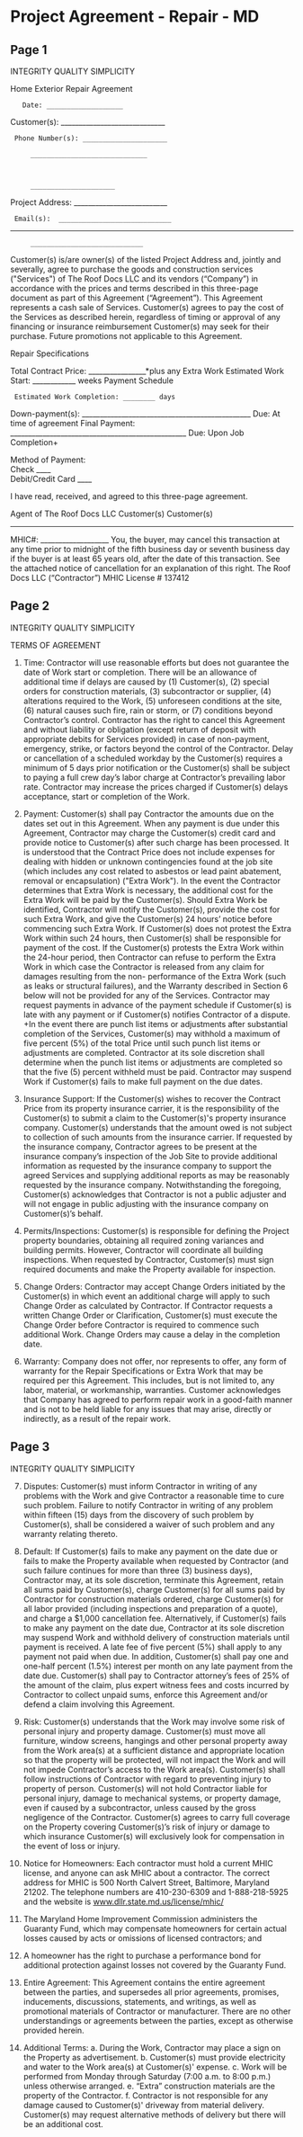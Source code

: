 # Project Agreement - Repair - MD

## Page 1

INTEGRITY 
QUALITY 
SIMPLICITY 
  
 
  Home Exterior Repair Agreement  
 
       Date: ___________________   
Customer(s): _____________________________ 
 
     Phone Number(s): _____________________ 
 
         _____________________________ 
 
 
 
         _____________________ 
Project Address: __________________________ 
 
     Email(s):  ____________________________              
  
 __________________________ 
 
  
         ____________________________ 
 
Customer(s) is/are owner(s) of the listed Project Address and, jointly and severally, agree to purchase the goods 
and construction services ("Services") of The Roof Docs LLC and its vendors (“Company”) in accordance with 
the prices and terms described in this three-page document as part of this Agreement (“Agreement”). This 
Agreement represents a cash sale of Services. Customer(s) agrees to pay the cost of the Services as described 
herein, regardless of timing or approval of any financing or insurance reimbursement Customer(s) may seek for 
their purchase. Future promotions not applicable to this Agreement. 
 
 
Repair Specifications 
 
 
Total Contract Price: ________________*plus any Extra Work         Estimated Work Start: ____________ weeks 
Payment Schedule 
 
 
 
 
 
     Estimated Work Completion: ________ days 
Down-payment(s): _______________________________________________      Due: At time of agreement 
Final Payment: _________________________________________________ 
 Due: Upon Job Completion+ 
 
Method of Payment:      
Check ____   
                           Debit/Credit Card ____ 
 
 
I have read, received, and agreed to this three-page agreement. 
 
Agent of The Roof Docs LLC                                 Customer(s)                                                Customer(s) 
 
________________________                  _________________________                   ________________________ 
 
MHIC#: ___________________ 
You, the buyer, may cancel this transaction at any time prior to midnight of the fifth business day or seventh business 
day if the buyer is at least 65 years old, after the date of this transaction. See the attached notice of cancellation for an 
explanation of this right. 
The Roof Docs LLC (“Contractor”) 
MHIC License # 137412

## Page 2

INTEGRITY 
QUALITY 
SIMPLICITY 
 
 
TERMS OF AGREEMENT 
 
1. Time: Contractor will use reasonable efforts but does not guarantee the date of Work start or completion. There will be an 
allowance of additional time if delays are caused by (1) Customer(s), (2) special orders for construction materials, (3) 
subcontractor or supplier, (4) alterations required to the Work, (5) unforeseen conditions at the site, (6) natural causes such 
fire, rain or storm, or (7) conditions beyond Contractor’s control. Contractor has the right to cancel this Agreement and 
without liability or obligation (except return of deposit with appropriate debits for Services provided) in case of non-payment, 
emergency, strike, or factors beyond the control of the Contractor. Delay or cancellation of a scheduled workday by the 
Customer(s) requires a minimum of 5 days prior notification or the Customer(s) shall be subject to paying a full crew day’s 
labor charge at Contractor’s prevailing labor rate. Contractor may increase the prices charged if Customer(s) delays 
acceptance, start or completion of the Work. 
 
2. Payment: Customer(s) shall pay Contractor the amounts due on the dates set out in this Agreement. When any payment 
is due under this Agreement, Contractor may charge the Customer(s) credit card and provide notice to Customer(s) 
after such charge has been processed. It is understood that the Contract Price does not include expenses for dealing with 
hidden or unknown contingencies found at the job site (which includes any cost related to asbestos or lead paint abatement, 
removal or encapsulation) ("Extra Work"). In the event the Contractor determines that Extra Work is necessary, the 
additional cost for the Extra Work will be paid by the Customer(s). Should Extra Work be identified, Contractor will notify 
the Customer(s), provide the cost for such Extra Work, and give the Customer(s) 24 hours’ notice before commencing such 
Extra Work. If Customer(s) does not protest the Extra Work within such 24 hours, then Customer(s) shall be responsible for 
payment of the cost. If the Customer(s) protests the Extra Work within the 24-hour period, then Contractor can refuse to 
perform the Extra Work in which case the Contractor is released from any claim for damages resulting from the non-
performance of the Extra Work (such as leaks or structural failures), and the Warranty described in Section 6 below will not 
be provided for any of the Services. Contractor may request payments in advance of the payment schedule if Customer(s) is 
late with any payment or if Customer(s) notifies Contractor of a dispute. +In the event there are punch list items or 
adjustments after substantial completion of the Services, Customer(s) may withhold a maximum of five percent (5%) of the 
total Price until such punch list items or adjustments are completed. Contractor at its sole discretion shall determine when the 
punch list items or adjustments are completed so that the five (5) percent withheld must be paid. Contractor may suspend 
Work if Customer(s) fails to make full payment on the due dates. 
 
3. Insurance Support: If the Customer(s) wishes to recover the Contract Price from its property insurance carrier, it is the 
responsibility of the Customer(s) to submit a claim to the Customer(s)'s property insurance company. Customer(s) 
understands that the amount owed is not subject to collection of such amounts from the insurance carrier. If requested by the 
insurance company, Contractor agrees to be present at the insurance company’s inspection of the Job Site to provide 
additional information as requested by the insurance company to support the agreed Services and supplying additional reports 
as may be reasonably requested by the insurance company. Notwithstanding the foregoing, Customer(s) acknowledges 
that Contractor is not a public adjuster and will not engage in public adjusting with the insurance company on 
Customer(s)’s behalf. 
 
4. Permits/Inspections: Customer(s) is responsible for defining the Project property boundaries, obtaining all required 
zoning variances and building permits. However, Contractor will coordinate all building inspections. When requested by 
Contractor, Customer(s) must sign required documents and make the Property available for inspection. 
 
5. Change Orders: Contractor may accept Change Orders initiated by the Customer(s) in which event an additional charge 
will apply to such Change Order as calculated by Contractor. If Contractor requests a written Change Order or Clarification, 
Customer(s) must execute the Change Order before Contractor is required to commence such additional Work. Change 
Orders may cause a delay in the completion date. 
 
6. Warranty: Company does not offer, nor represents to offer, any form of warranty for the Repair Specifications or Extra 
Work that may be required per this Agreement. This includes, but is not limited to, any labor, material, or workmanship, 
warranties. Customer acknowledges that Company has agreed to perform repair work in a good-faith manner and is not to be 
held liable for any issues that may arise, directly or indirectly, as a result of the repair work.

## Page 3

INTEGRITY 
QUALITY 
SIMPLICITY 
 
7. Disputes: Customer(s) must inform Contractor in writing of any problems with the Work and give Contractor a reasonable 
time to cure such problem. Failure to notify Contractor in writing of any problem within fifteen (15) days from the discovery 
of such problem by Customer(s), shall be considered a waiver of such problem and any warranty relating thereto. 
 
8. Default: If Customer(s) fails to make any payment on the date due or fails to make the Property available when requested 
by Contractor (and such failure continues for more than three (3) business days), Contractor may, at its sole discretion, 
terminate this Agreement, retain all sums paid by Customer(s), charge Customer(s) for all sums paid by Contractor for 
construction materials ordered, charge Customer(s) for all labor provided (including inspections and preparation of a quote), 
and charge a $1,000 cancellation fee. Alternatively, if Customer(s) fails to make any payment on the date due, Contractor at 
its sole discretion may suspend Work and withhold delivery of construction materials until payment is received. A late fee of 
five percent (5%) shall apply to any payment not paid when due. In addition, Customer(s) shall pay one and one-half percent 
(1.5%) interest per month on any late payment from the date due. Customer(s) shall pay to Contractor attorney’s fees of 25% 
of the amount of the claim, plus expert witness fees and costs incurred by Contractor to collect unpaid sums, enforce this 
Agreement and/or defend a claim involving this Agreement. 
 
9. Risk: Customer(s) understands that the Work may involve some risk of personal injury and property damage. Customer(s) 
must move all furniture, window screens, hangings and other personal property away from the Work area(s) at a sufficient 
distance and appropriate location so that the property will be protected, will not impact the Work and will not impede 
Contractor’s access to the Work area(s). Customer(s) shall follow instructions of Contractor with regard to preventing injury 
to property of person. Customer(s) will not hold Contractor liable for personal injury, damage to mechanical systems, or 
property damage, even if caused by a subcontractor, unless caused by the gross negligence of the Contractor. Customer(s) 
agrees to carry full coverage on the Property covering Customer(s)’s risk of injury or damage to which insurance Customer(s) 
will exclusively look for compensation in the event of loss or injury. 
 
10. Notice for Homeowners: Each contractor must hold a current MHIC license, and anyone can ask MHIC about a 
contractor. The correct address for MHIC is 500 North Calvert Street, Baltimore, Maryland 21202. The telephone numbers 
are 410-230-6309 and 1-888-218-5925 and the website is www.dllr.state.md.us/license/mhic/ 
1. The Maryland Home Improvement Commission administers the Guaranty Fund, which may compensate 
homeowners for certain actual losses caused by acts or omissions of licensed contractors; and 
2. A homeowner has the right to purchase a performance bond for additional protection against losses not covered 
by the Guaranty Fund. 
 
11. Entire Agreement: This Agreement contains the entire agreement between the parties, and supersedes all prior 
agreements, promises, inducements, discussions, statements, and writings, as well as promotional materials of Contractor or 
manufacturer. There are no other understandings or agreements between the parties, except as otherwise provided herein. 
 
12. Additional Terms: 
a. During the Work, Contractor may place a sign on the Property as advertisement. 
b. Customer(s) must provide electricity and water to the Work area(s) at Customer(s)' expense. 
c. Work will be performed from Monday through Saturday (7:00 a.m. to 8:00 p.m.) unless otherwise arranged. 
e. “Extra” construction materials are the property of the Contractor. 
f. Contractor is not responsible for any damage caused to Customer(s)' driveway from material delivery. 
Customer(s) may request alternative methods of delivery but there will be an additional cost.

